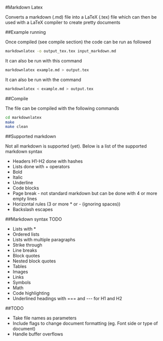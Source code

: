 #Markdown Latex

Converts a markdown (.md) file into a LaTeX (.tex) file which can then be used with a LaTeX compiler to create pretty documents

##Example running

Once compiled (see compile section) the code can be run as followed

```bash
markdownlatex -o output_tex.tex input_markdown.md
```

It can also be run with this command

```bash
markdownlatex example.md > output.tex
```

It can also be run with the command

```bash
markdownlatex < example.md > output.tex
```

##Compile

The file can be compiled with the following commands

```bash
cd markdownlatex
make
make clean
```

##Supported markdown

Not all markdown is supported (yet). Below is a list of the supported markdown syntax

+ Headers H1-H2 done with hashes
+ Lists done with + operators
+ Bold
+ Italic
+ Underline
+ Code blocks
+ Page break - not standard markdown but can be done with 4 or more empty lines
+ Horizontal rules (3 or more \* or \- (ignoring spaces))
+ Backslash escapes

##Markdown syntax TODO
+ Lists with \*
+ Ordered lists
+ Lists with multiple paragraphs
+ Strike through
+ Line breaks
+ Block quotes
+ Nested block quotes
+ Tables
+ Images
+ Links
+ Symbols
+ Math
+ Code highlighting
+ Underlined headings with === and --- for H1 and H2

##TODO
+ Take file names as parameters
+ Include flags to change document formatting (eg. Font side or type of document)
+ Handle buffer overflows

